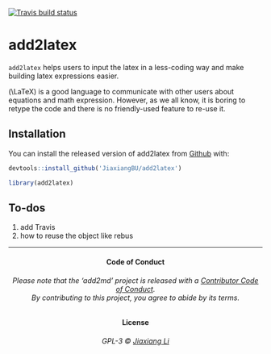 
[![Travis build
status](https://travis-ci.org/JiaxiangBU/add2latex.svg?branch=master)](https://travis-ci.org/JiaxiangBU/add2latex)

<!-- README.md is generated from README.Rmd. Please edit that file -->

# add2latex

`add2latex` helps users to input the latex in a less-coding way and make
building latex expressions easier.

\(\LaTeX\) is a good language to communicate with other users about
equations and math expression. However, as we all know, it is boring to
retype the code and there is no friendly-used feature to re-use it.

## Installation

You can install the released version of add2latex from
[Github](https://github.com/JiaxiangBU/add2latex) with:

``` r
devtools::install_github('JiaxiangBU/add2latex')
```

``` r
library(add2latex)
```

## To-dos

1.  add Travis
2.  how to reuse the object like rebus

-----

<h4 align="center">

**Code of Conduct**

</h4>

<h6 align="center">

Please note that the ‘add2md’ project is released with a [Contributor
Code of Conduct](CODE_OF_CONDUCT.md).<br>By contributing to this
project, you agree to abide by its terms.

</h6>

<h4 align="center">

**License**

</h4>

<h6 align="center">

GPL-3 © [Jiaxiang Li](LICENSE.md)

</h6>
